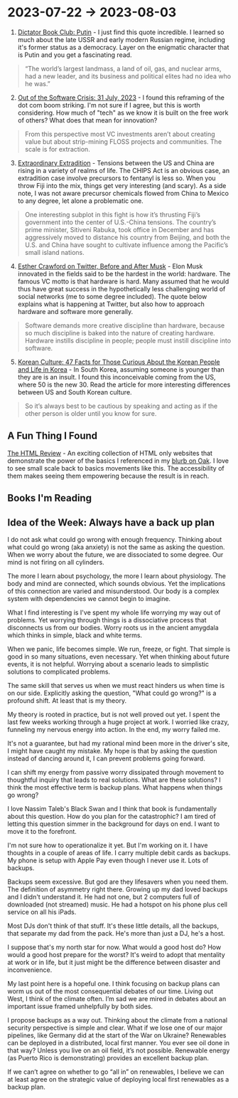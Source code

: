 # 2023-07-22 → 2023-08-03

1. [Dictator Book Club: Putin](https://astralcodexten.substack.com/p/dictator-book-club-putin) - I just find this quote incredible. I learned so much about the late USSR and early modern Russian regime, including it's former status as a democracy. Layer on the enigmatic character that is Putin and you get a fascinating read.

> “The world’s largest landmass, a land of oil, gas, and nuclear arms, had a new leader, and its business and political elites had no idea who he was.”

2. [Out of the Software Crisis: 31 July, 2023](https://getmatter.com/email/28595529/?token=28595529%3A7i74anaWLpRSt1kQiKVuRPZX0XE) - I found this reframing of the dot com boom striking. I'm not sure if I agree, but this is worth considering. How much of "tech" as we know it is built on the free work of others? What does that mean for innovation?

> From this perspective most VC investments aren’t about creating value but about strip-mining FLOSS projects and communities. The scale is for extraction.

3. [Extraordinary Extradition](https://getmatter.com/email/28642048/?token=28642048%3A4FfYFzRu6_-hLF4DlPR5bTJyDgk) - Tensions between the US and China are rising in a variety of realms of life. The CHIPS Act is an obvious case, an extradition case involve precursors to fentanyl is less so. When you throw Fiji into the mix, things get very interesting (and scary). As a side note, I was not aware precursor chemicals flowed from China to Mexico to any degree, let alone a problematic one.

> One interesting subplot in this fight is how it’s thrusting Fiji’s government into the center of U.S.-China tensions. The country’s prime minister, Sitiveni Rabuka, took office in December and has aggressively moved to distance his country from Beijing, and both the U.S. and China have sought to cultivate influence among the Pacific’s small island nations.

4. [Esther Crawford on Twitter, Before and After Musk](https://daringfireball.net/linked/2023/07/27/crawford-twitter-x) - Elon Musk innovated in the fields said to be the hardest in the world: hardware. The famous VC motto is that hardware is hard. Many assumed that he would thus have great success in the hypothetically less challenging world of social networks (me to some degree included). The quote below explains what is happening at Twitter, but also how to approach hardware and software more generally.

> Software demands more creative discipline than hardware, because so much discipline is baked into the nature of creating hardware. Hardware instills discipline in people; people must instill discipline into software.

5. [Korean Culture: 47 Facts for Those Curious About the Korean People and Life in Korea](https://www.fluentin3months.com/korean-culture/) - In South Korea, assuming someone is younger than they are is an insult. I found this inconceivable coming from the US, where 50 is the new 30. Read the article for more interesting differences between US and South Korean culture.

> So it’s always best to be cautious by speaking and acting as if the other person is older until you know for sure.

## A Fun Thing I Found

[The HTML Review](https://web.getmatter.com/entry/3851005) - An exciting collection of HTML only websites that demonstrate the power of the basics I referenced in my [blurb on Oak](https://oaklang.org/posts/oak-perf-jan-2022/). I love to see small scale back to basics movements like this. The accessibility of them makes seeing them empowering because the result is in reach.

## Books I'm Reading

## Idea of the Week: Always have a back up plan

I do not ask what could go wrong with enough frequency. Thinking about what could go wrong (aka anxiety) is not the same as asking the question. When we worry about the future, we are dissociated to some degree. Our mind is not firing on all cylinders.

The more I learn about psychology, the more I learn about physiology. The body and mind are connected, which sounds obvious. Yet the implications of this connection are varied and misunderstood. Our body is a complex system with dependencies we cannot begin to imagine.

What I find interesting is I've spent my whole life worrying my way out of problems. Yet worrying through things is a dissociative process that disconnects us from our bodies. Worry roots us in the ancient amygdala which thinks in simple, black and white terms.

When we panic, life becomes simple. We run, freeze, or fight. That simple is good in so many situations, even necessary. Yet when thinking about future events, it is not helpful. Worrying about a scenario leads to simplistic solutions to complicated problems.

The same skill that serves us when we must react hinders us when time is on our side. Explicitly asking the question, "What could go wrong?" is a profound shift. At least that is my theory.

My theory is rooted in practice, but is not well proved out yet. I spent the last few weeks working through a huge project at work. I worried like crazy, funneling my nervous energy into action. In the end, my worry failed me.

It's not a guarantee, but had my rational mind been more in the driver's site, I might have caught my mistake. My hope is that by asking the question instead of dancing around it, I can prevent problems going forward.

I can shift my energy from passive worry dissipated through movement to thoughtful inquiry that leads to real solutions. What are these solutions? I think the most effective term is backup plans. What happens when things go wrong?

I love Nassim Taleb's Black Swan and I think that book is fundamentally about this question. How do you plan for the catastrophic? I am tired of letting this question simmer in the background for days on end. I want to move it to the forefront.

I'm not sure how to operationalize it yet. But I'm working on it. I have thoughts in a couple of areas of life. I carry multiple debit cards as backups. My phone is setup with Apple Pay even though I never use it. Lots of backups.

Backups seem excessive. But god are they lifesavers when you need them. The definition of asymmetry right there. Growing up my dad loved backups and I didn't understand it. He had not one, but 2 computers full of downloaded (not streamed) music. He had a hotspot on his phone plus cell service on all his iPads.

Most DJs don't think of that stuff. It's these little details, all the backups, that separate my dad from the pack. He's more than just a DJ, he's a host.

I suppose that's my north star for now. What would a good host do? How would a good host prepare for the worst? It's weird to adopt that mentality at work or in life, but it just might be the difference between disaster and inconvenience.

My last point here is a hopeful one. I think focusing on backup plans can worm us out of the most consequential debates of our time. Living out West, I think of the climate often. I’m sad we are mired in debates about an important issue framed unhelpfully by both sides.

I propose backups as a way out. Thinking about the climate from a national security perspective is simple and clear. What if we lose one of our major pipelines, like Germany did at the start of the War on Ukraine? Renewables can be deployed in a distributed, local first manner. You ever see oil done in that way? Unless you live on an oil field, it’s not possible. Renewable energy (as Puerto Rico is demonstrating) provides an excellent backup plan.

If we can’t agree on whether to go “all in” on renewables, I believe we can at least agree on the strategic value of deploying local first renewables as a backup plan.

